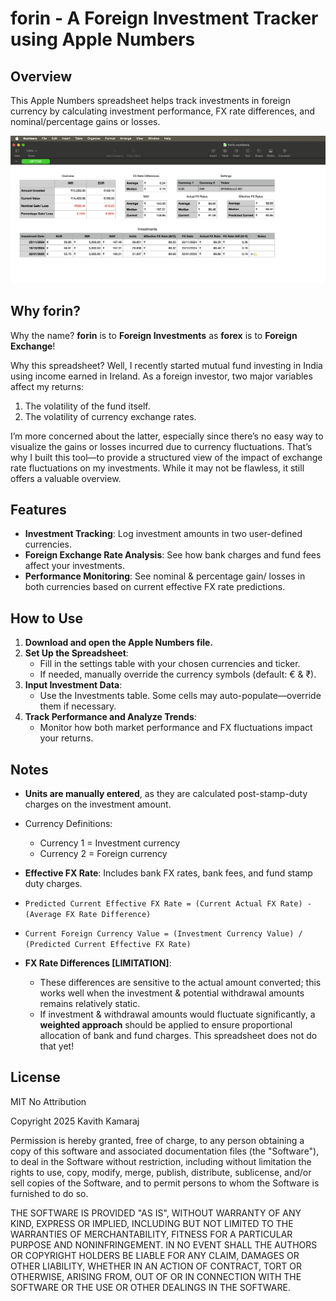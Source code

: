 # forin - A Foreign Investment Tracker using Apple Numbers

## Overview

This Apple Numbers spreadsheet helps track investments in foreign currency by calculating investment performance, FX rate differences, and nominal/percentage gains or losses.

![Screenshot of the spreadsheet](./screenshot.png)

## Why forin?

Why the name? **forin** is to **Foreign Investments** as **forex** is to **Foreign Exchange**!

Why this spreadsheet? Well, I recently started mutual fund investing in India using income earned in Ireland. As a foreign investor, two major variables affect my returns:

1. The volatility of the fund itself.
2. The volatility of currency exchange rates.

I’m more concerned about the latter, especially since there’s no easy way to visualize the gains or losses incurred due to currency fluctuations. That’s why I built this tool—to provide a structured view of the impact of exchange rate fluctuations on my investments. While it may not be flawless, it still offers a valuable overview.

## Features

- **Investment Tracking**: Log investment amounts in two user-defined currencies.
- **Foreign Exchange Rate Analysis**: See how bank charges and fund fees affect your investments.
- **Performance Monitoring**: See nominal & percentage gain/ losses in both currencies based on current effective FX rate predictions.

## How to Use

1. **Download and open the Apple Numbers file.**
2. **Set Up the Spreadsheet**:
   - Fill in the settings table with your chosen currencies and ticker.
   - If needed, manually override the currency symbols (default: € & ₹).
3. **Input Investment Data**:
   - Use the Investments table. Some cells may auto-populate—override them if necessary.
4. **Track Performance and Analyze Trends**:
   - Monitor how both market performance and FX fluctuations impact your returns.

## Notes

- **Units are manually entered**, as they are calculated post-stamp-duty charges on the investment amount.

- Currency Definitions:

  - Currency 1 = Investment currency
  - Currency 2 = Foreign currency

- **Effective FX Rate**: Includes bank FX rates, bank fees, and fund stamp duty charges.

- `Predicted Current Effective FX Rate = (Current Actual FX Rate) - (Average FX Rate Difference)`

- `Current Foreign Currency Value = (Investment Currency Value) / (Predicted Current Effective FX Rate)`

- **FX Rate Differences [LIMITATION]**:

  - These differences are sensitive to the actual amount converted; this works well when the investment & potential withdrawal amounts remains relatively static.
  - If investment & withdrawal amounts would fluctuate significantly, a **weighted approach** should be applied to ensure proportional allocation of bank and fund charges. This spreadsheet does not do that yet!

## License

MIT No Attribution

Copyright 2025 Kavith Kamaraj

Permission is hereby granted, free of charge, to any person obtaining a copy of this
software and associated documentation files (the "Software"), to deal in the Software
without restriction, including without limitation the rights to use, copy, modify,
merge, publish, distribute, sublicense, and/or sell copies of the Software, and to
permit persons to whom the Software is furnished to do so.

THE SOFTWARE IS PROVIDED "AS IS", WITHOUT WARRANTY OF ANY KIND, EXPRESS OR IMPLIED,
INCLUDING BUT NOT LIMITED TO THE WARRANTIES OF MERCHANTABILITY, FITNESS FOR A
PARTICULAR PURPOSE AND NONINFRINGEMENT. IN NO EVENT SHALL THE AUTHORS OR COPYRIGHT
HOLDERS BE LIABLE FOR ANY CLAIM, DAMAGES OR OTHER LIABILITY, WHETHER IN AN ACTION
OF CONTRACT, TORT OR OTHERWISE, ARISING FROM, OUT OF OR IN CONNECTION WITH THE
SOFTWARE OR THE USE OR OTHER DEALINGS IN THE SOFTWARE.
